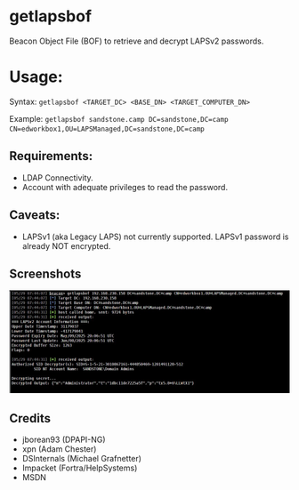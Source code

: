# getlapsbof

Beacon Object File (BOF) to retrieve and decrypt LAPSv2 passwords.

# Usage:
Syntax: `getlapsbof <TARGET_DC> <BASE_DN> <TARGET_COMPUTER_DN>`

Example: `getlapsbof sandstone.camp DC=sandstone,DC=camp CN=edworkbox1,OU=LAPSManaged,DC=sandstone,DC=camp`


## Requirements:
- LDAP Connectivity.
- Account with adequate privileges to read the password.

## Caveats:
- LAPSv1 (aka Legacy LAPS) not currently supported. LAPSv1 password is already NOT encrypted. 

## Screenshots
![Image01](scrn/image01.jpg)

## Credits
- jborean93 (DPAPI-NG)
- xpn (Adam Chester)
- DSInternals (Michael Grafnetter)
- Impacket (Fortra/HelpSystems)
- MSDN
